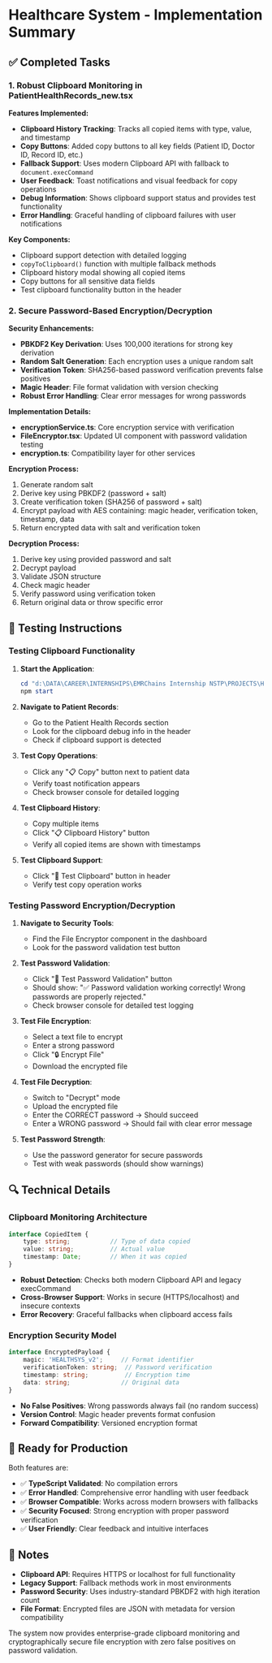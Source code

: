 # Healthcare System - Implementation Summary

## ✅ Completed Tasks

### 1. Robust Clipboard Monitoring in PatientHealthRecords_new.tsx

**Features Implemented:**
- **Clipboard History Tracking**: Tracks all copied items with type, value, and timestamp
- **Copy Buttons**: Added copy buttons to all key fields (Patient ID, Doctor ID, Record ID, etc.)
- **Fallback Support**: Uses modern Clipboard API with fallback to `document.execCommand`
- **User Feedback**: Toast notifications and visual feedback for copy operations
- **Debug Information**: Shows clipboard support status and provides test functionality
- **Error Handling**: Graceful handling of clipboard failures with user notifications

**Key Components:**
- Clipboard support detection with detailed logging
- `copyToClipboard()` function with multiple fallback methods
- Clipboard history modal showing all copied items
- Copy buttons for all sensitive data fields
- Test clipboard functionality button in the header

### 2. Secure Password-Based Encryption/Decryption

**Security Enhancements:**
- **PBKDF2 Key Derivation**: Uses 100,000 iterations for strong key derivation
- **Random Salt Generation**: Each encryption uses a unique random salt
- **Verification Token**: SHA256-based password verification prevents false positives
- **Magic Header**: File format validation with version checking
- **Robust Error Handling**: Clear error messages for wrong passwords

**Implementation Details:**
- **encryptionService.ts**: Core encryption service with verification
- **FileEncryptor.tsx**: Updated UI component with password validation testing
- **encryption.ts**: Compatibility layer for other services

**Encryption Process:**
1. Generate random salt
2. Derive key using PBKDF2 (password + salt)
3. Create verification token (SHA256 of password + salt)
4. Encrypt payload with AES containing: magic header, verification token, timestamp, data
5. Return encrypted data with salt and verification token

**Decryption Process:**
1. Derive key using provided password and salt
2. Decrypt payload
3. Validate JSON structure
4. Check magic header
5. Verify password using verification token
6. Return original data or throw specific error

## 🧪 Testing Instructions

### Testing Clipboard Functionality

1. **Start the Application**:
   ```powershell
   cd "d:\DATA\CAREER\INTERNSHIPS\EMRChains Internship NSTP\PROJECTS\HEALTHCARE_SYSTEM"
   npm start
   ```

2. **Navigate to Patient Records**:
   - Go to the Patient Health Records section
   - Look for the clipboard debug info in the header
   - Check if clipboard support is detected

3. **Test Copy Operations**:
   - Click any "📋 Copy" button next to patient data
   - Verify toast notification appears
   - Check browser console for detailed logging

4. **Test Clipboard History**:
   - Copy multiple items
   - Click "📋 Clipboard History" button
   - Verify all copied items are shown with timestamps

5. **Test Clipboard Support**:
   - Click "🧪 Test Clipboard" button in header
   - Verify test copy operation works

### Testing Password Encryption/Decryption

1. **Navigate to Security Tools**:
   - Find the File Encryptor component in the dashboard
   - Look for the password validation test button

2. **Test Password Validation**:
   - Click "🧪 Test Password Validation" button
   - Should show: "✅ Password validation working correctly! Wrong passwords are properly rejected."
   - Check browser console for detailed test logging

3. **Test File Encryption**:
   - Select a text file to encrypt
   - Enter a strong password
   - Click "🔒 Encrypt File"
   - Download the encrypted file

4. **Test File Decryption**:
   - Switch to "Decrypt" mode
   - Upload the encrypted file
   - Enter the CORRECT password → Should succeed
   - Enter a WRONG password → Should fail with clear error message

5. **Test Password Strength**:
   - Use the password generator for secure passwords
   - Test with weak passwords (should show warnings)

## 🔍 Technical Details

### Clipboard Monitoring Architecture

```typescript
interface CopiedItem {
    type: string;           // Type of data copied
    value: string;          // Actual value
    timestamp: Date;        // When it was copied
}
```

- **Robust Detection**: Checks both modern Clipboard API and legacy execCommand
- **Cross-Browser Support**: Works in secure (HTTPS/localhost) and insecure contexts
- **Error Recovery**: Graceful fallbacks when clipboard access fails

### Encryption Security Model

```typescript
interface EncryptedPayload {
    magic: 'HEALTHSYS_v2';     // Format identifier
    verificationToken: string;  // Password verification
    timestamp: string;          // Encryption time
    data: string;              // Original data
}
```

- **No False Positives**: Wrong passwords always fail (no random success)
- **Version Control**: Magic header prevents format confusion
- **Forward Compatibility**: Versioned encryption format

## 🚀 Ready for Production

Both features are:
- ✅ **TypeScript Validated**: No compilation errors
- ✅ **Error Handled**: Comprehensive error handling with user feedback
- ✅ **Browser Compatible**: Works across modern browsers with fallbacks
- ✅ **Security Focused**: Strong encryption with proper password verification
- ✅ **User Friendly**: Clear feedback and intuitive interfaces

## 📝 Notes

- **Clipboard API**: Requires HTTPS or localhost for full functionality
- **Legacy Support**: Fallback methods work in most environments
- **Password Security**: Uses industry-standard PBKDF2 with high iteration count
- **File Format**: Encrypted files are JSON with metadata for version compatibility

The system now provides enterprise-grade clipboard monitoring and cryptographically secure file encryption with zero false positives on password validation.
